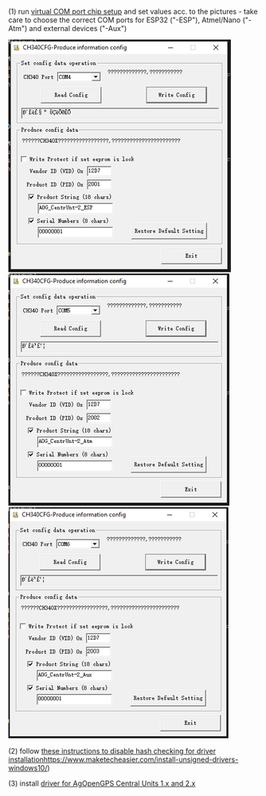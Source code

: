 (1)  run [virtual COM port chip setup](CH340CFG.zip) and set values acc. to the pictures - take care to choose the correct COM ports for ESP32 ("-ESP"), Atmel/Nano ("-Atm") and external devices ("-Aux")

![pic](USB_ESP32_Central-Unit-2.x.PNG?raw=true)  ![pic](USB_Atmel_Central-Unit-2.x.PNG?raw=true)  ![pic](USB_AuxMachine_Central-Unit-2.x.PNG)

(2)  follow [these instructions to disable hash checking for driver installation]()https://www.maketecheasier.com/install-unsigned-drivers-windows10/) 

(3)  install [driver for AgOpenGPS Central Units 1.x and 2.x](/ch340ser_driver_AOG_Central-Unit)


